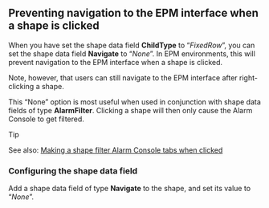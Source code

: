 ## Preventing navigation to the EPM interface when a shape is clicked

When you have set the shape data field **ChildType** to “*FixedRow*”, you can set the shape data field **Navigate** to “*None*”. In EPM environments, this will prevent navigation to the EPM interface when a shape is clicked.

Note, however, that users can still navigate to the EPM interface after right-clicking a shape.

This “None” option is most useful when used in conjunction with shape data fields of type **AlarmFilter**. Clicking a shape will then only cause the Alarm Console to get filtered.

> [!TIP]
> See also:
> [Making a shape filter Alarm Console tabs when clicked](Making_a_shape_filter_Alarm_Console_tabs_when_clicked.md)

### Configuring the shape data field

Add a shape data field of type **Navigate** to the shape, and set its value to “*None*”.
